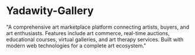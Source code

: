 # Yadawity-Gallery
"A comprehensive art marketplace platform connecting artists, buyers, and art enthusiasts. Features include art commerce, real-time auctions, educational courses, virtual galleries, and art therapy services. Built with modern web technologies for a complete art ecosystem."
